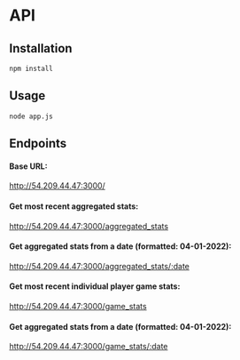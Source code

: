 # API

## Installation

```
npm install
```

## Usage
```
node app.js 
```

## Endpoints

#### Base URL: 

http://54.209.44.47:3000/

#### Get most recent aggregated stats:

http://54.209.44.47:3000/aggregated_stats

#### Get aggregated stats from a date (formatted: 04-01-2022):

http://54.209.44.47:3000/aggregated_stats/:date

#### Get most recent individual player game stats:

http://54.209.44.47:3000/game_stats
#### Get aggregated stats from a date (formatted: 04-01-2022):
http://54.209.44.47:3000/game_stats/:date
